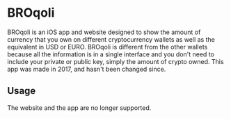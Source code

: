 # BROqoli
BROqoli is an iOS app and website designed to show the amount of currency that you own on different cryptocurrency wallets as well as the equivalent in USD or EURO.
BROqoli is different from the other wallets because all the information is in a single interface and you don't need to include your private or public key, simply the amount of crypto owned.
This app was made in 2017, and hasn't been changed since.

## Usage
The website and the app are no longer supported.
